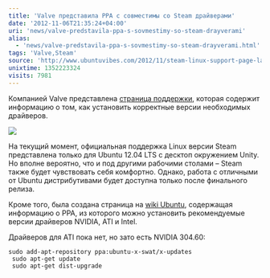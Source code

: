 ```yaml
---
title: 'Valve представила PPA с совместимы со Steam драйверами'
date: '2012-11-06T21:35:24+04:00'
uri: 'news/valve-predstavila-ppa-s-sovmestimy-so-steam-drayverami'
alias: 
  - 'news/valve-predstavila-ppa-s-sovmestimy-so-steam-drayverami.html'
tags: 'Valve,Steam'
source: 'http://www.ubuntuvibes.com/2012/11/steam-linux-support-page-launched.html'
unixtime: 1352223324
visits: 7981
---
```

Компанией Valve представлена [страница поддержки](https://support.steampowered.com/kb_cat.php?id=97), которая содержит информацию о том, как установить корректные версии необходимых драйверов.

[![](img/2012/11/06/21-00/8134778487.jpg)](img/2012/11/06/21-00/8134778487.jpg)

На текущий момент, официальная поддержка Linux версии Steam представлена только для Ubuntu 12.04 LTS с десктоп окружением Unity. Но вполне вероятно, что и под другими рабочими столами – Steam также будет чувствовать себя комфортно. Однако, работа с отличными от Ubuntu дистрибутивами будет доступна только после финального релиза.

Кроме того, была создана страница на [wiki Ubuntu](https://wiki.ubuntu.com/Valve), содержащая информацию о PPA, из которого можно установить рекомендуемые версии драйверов NVIDIA, ATI и Intel.

Драйверов для ATI пока нет, но зато есть NVIDIA 304.60:

```
sudo add-apt-repository ppa:ubuntu-x-swat/x-updates
 sudo apt-get update
 sudo apt-get dist-upgrade
```
